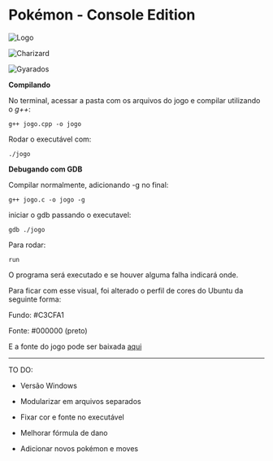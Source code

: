 # Pokémon - Console Edition

![Logo](https://imgur.com/kZ14IwF.png)

![Charizard](https://imgur.com/rvGlkz5.png)

![Gyarados](https://imgur.com/wcyqxcD.png)


**Compilando** 

No terminal, acessar a pasta com os arquivos do jogo e compilar utilizando o *g++*:

`g++ jogo.cpp -o jogo`

Rodar o executável com: 

`./jogo`





**Debugando com GDB**  

Compilar normalmente, adicionando -g no final:

`g++ jogo.c -o jogo -g`

iniciar o gdb passando o executavel: 

`gdb ./jogo`

Para rodar: 

`run`

O programa será executado e se houver alguma falha indicará onde.

Para ficar com esse visual, foi alterado o perfil de cores do Ubuntu da seguinte forma:

Fundo: #C3CFA1

Fonte: #000000 (preto)

E a fonte do jogo pode ser baixada [aqui](http://www.fontspace.com/jackster-productions/pokemon-gb)

--------------------------------------------------------------------------------------------------------------------------

TO DO:

- Versão Windows

- Modularizar em arquivos separados

- Fixar cor e fonte no executável

- Melhorar fórmula de dano

- Adicionar novos pokémon e moves 




